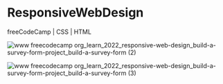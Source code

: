 # ResponsiveWebDesign
freeCodeCamp | CSS | HTML

![www freecodecamp org_learn_2022_responsive-web-design_build-a-survey-form-project_build-a-survey-form (2)](https://user-images.githubusercontent.com/114758530/231247164-f73191b5-b42d-4c47-8f2f-42f05eb74d9a.png)

![www freecodecamp org_learn_2022_responsive-web-design_build-a-survey-form-project_build-a-survey-form (3)](https://user-images.githubusercontent.com/114758530/231247178-2519894e-dd10-4d32-85bd-cf225b4cc65a.png)
